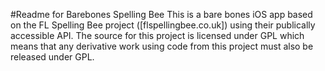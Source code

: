 #Readme for Barebones Spelling Bee
This is a bare bones iOS app based on the FL Spelling Bee project ([flspellingbee.co.uk]) using their publically accessible API. The source for this project is licensed under GPL which means that any derivative work using code from this project must also be released under GPL.